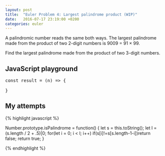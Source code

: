 ```yaml
---
layout: post
title:  "Euler Problem 4: Largest palindrome product (WIP)"
date:   2016-07-17 23:19:00 +0200
categories: euler
---
```

A palindromic number reads the same both ways. The largest palindrome made from the product of two 2-digit numbers is 9009 = 91 × 99.

Find the largest palindrome made from the product of two 3-digit numbers.

## JavaScript playground

<pre class="edit" id="editor0">
const result = (n) => {

}
</pre>

## My attempts

<div class="spoiler">
{% highlight javascript %}

Number.prototype.isPalindrome = function() {
    let s = this.toString();
    let l = (s.length / 2 + .5)|0;
    for(let i = 0; i < l; i++)
        if(s[i]!=s[s.length-1-i])return false;
   return true;
}

{% endhighlight %}
</div>